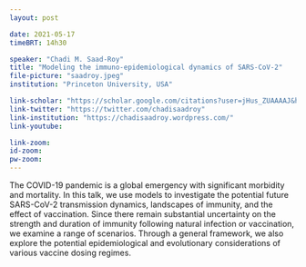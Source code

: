 ```yaml
---
layout: post

date: 2021-05-17
timeBRT: 14h30

speaker: "Chadi M. Saad-Roy"
title: "Modeling the immuno-epidemiological dynamics of SARS-CoV-2"
file-picture: "saadroy.jpeg"
institution: "Princeton University, USA"

link-scholar: "https://scholar.google.com/citations?user=jHus_ZUAAAAJ&hl=en"
link-twitter: "https://twitter.com/chadisaadroy"
link-institution: "https://chadisaadroy.wordpress.com/"
link-youtube:

link-zoom: 
id-zoom: 
pw-zoom: 
---
```


The COVID-19 pandemic is a global emergency with significant morbidity and mortality. In this talk, we use models to investigate the potential future SARS-CoV-2 transmission dynamics, landscapes of immunity, and the effect of vaccination. Since there remain substantial uncertainty on the strength and duration of immunity following natural infection or vaccination, we examine a range of scenarios. Through a general framework, we also explore the potential epidemiological and evolutionary considerations of various vaccine dosing regimes.
